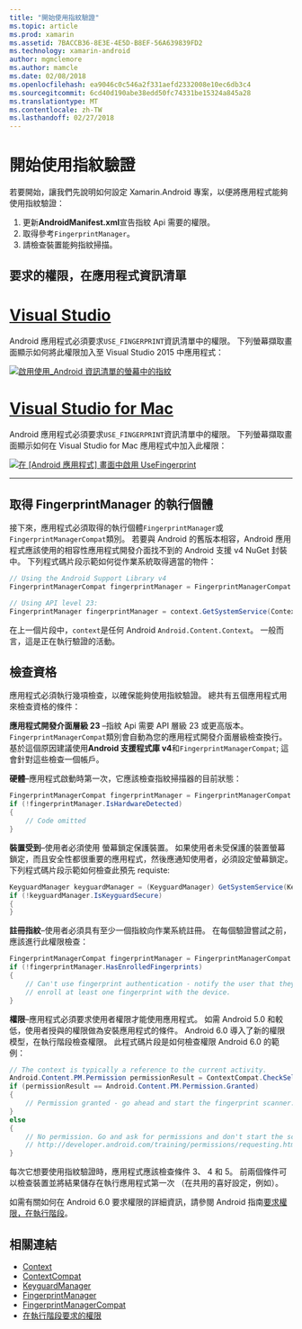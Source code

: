 ```yaml
---
title: "開始使用指紋驗證"
ms.topic: article
ms.prod: xamarin
ms.assetid: 7BACCB36-8E3E-4E5D-B8EF-56A639839FD2
ms.technology: xamarin-android
author: mgmclemore
ms.author: mamcle
ms.date: 02/08/2018
ms.openlocfilehash: ea9046c0c546a2f331aefd2332008e10ec6db3c4
ms.sourcegitcommit: 6cd40d190abe38edd50fc74331be15324a845a28
ms.translationtype: MT
ms.contentlocale: zh-TW
ms.lasthandoff: 02/27/2018
---
```

# <a name="getting-started-with-fingerprint-authentication"></a>開始使用指紋驗證

若要開始，讓我們先說明如何設定 Xamarin.Android 專案，以便將應用程式能夠使用指紋驗證：

1. 更新**AndroidManifest.xml**宣告指紋 Api 需要的權限。
2. 取得參考`FingerprintManager`。
3. 請檢查裝置能夠指紋掃描。

## <a name="requesting-permissions-in-the-application-manifest"></a>要求的權限，在應用程式資訊清單

# <a name="visual-studiotabvswin"></a>[Visual Studio](#tab/vswin)

Android 應用程式必須要求`USE_FINGERPRINT`資訊清單中的權限。 下列螢幕擷取畫面顯示如何將此權限加入至 Visual Studio 2015 中應用程式：

[![啟用使用\_Android 資訊清單的螢幕中的指紋](get-started-images/fingerprint-01-vs.png)](get-started-images/fingerprint-01-vs.png) 

# <a name="visual-studio-for-mactabvsmac"></a>[Visual Studio for Mac](#tab/vsmac)

Android 應用程式必須要求`USE_FINGERPRINT`資訊清單中的權限。 下列螢幕擷取畫面顯示如何在 Visual Studio for Mac 應用程式中加入此權限：

[![在 [Android 應用程式] 畫面中啟用 UseFingerprint](get-started-images/fingerprint-01-xs.png)](get-started-images/fingerprint-01-xs.png) 

-----

## <a name="getting-an-instance-of-the-fingerprintmanager"></a>取得 FingerprintManager 的執行個體

接下來，應用程式必須取得的執行個體`FingerprintManager`或`FingerprintManagerCompat`類別。 若要與 Android 的舊版本相容，Android 應用程式應該使用的相容性應用程式開發介面找不到的 Android 支援 v4 NuGet 封裝中。 下列程式碼片段示範如何從作業系統取得適當的物件： 

```csharp
// Using the Android Support Library v4
FingerprintManagerCompat fingerprintManager = FingerprintManagerCompat.From(context);

// Using API level 23:
FingerprintManager fingerprintManager = context.GetSystemService(Context.FingerprintService) as FingerprintManager;
```  

在上一個片段中，`context`是任何 Android `Android.Content.Context`。 一般而言，這是正在執行驗證的活動。

## <a name="checking-for-eligibility"></a>檢查資格

應用程式必須執行幾項檢查，以確保能夠使用指紋驗證。 總共有五個應用程式用來檢查資格的條件：  
 

**應用程式開發介面層級 23** &ndash;指紋 Api 需要 API 層級 23 或更高版本。 `FingerprintManagerCompat`類別會自動為您的應用程式開發介面層級檢查換行。 基於這個原因建議使用**Android 支援程式庫 v4**和`FingerprintManagerCompat`; 這會針對這些檢查一個帳戶。

**硬體**&ndash;應用程式啟動時第一次，它應該檢查指紋掃描器的目前狀態：

```csharp
FingerprintManagerCompat fingerprintManager = FingerprintManagerCompat.From(context);
if (!fingerprintManager.IsHardwareDetected)
{
    // Code omitted
}
```
    
**裝置受到**&ndash;使用者必須使用 螢幕鎖定保護裝置。 如果使用者未受保護的裝置螢幕鎖定，而且安全性都很重要的應用程式，然後應通知使用者，必須設定螢幕鎖定。 下列程式碼片段示範如何檢查此預先 requiste:

```csharp
KeyguardManager keyguardManager = (KeyguardManager) GetSystemService(KeyguardService);
if (!keyguardManager.IsKeyguardSecure)
{
}
```

**註冊指紋**&ndash;使用者必須具有至少一個指紋向作業系統註冊。 在每個驗證嘗試之前，應該進行此權限檢查：

```csharp
FingerprintManagerCompat fingerprintManager = FingerprintManagerCompat.From(context);
if (!fingerprintManager.HasEnrolledFingerprints)
{
    // Can't use fingerprint authentication - notify the user that they need to
    // enroll at least one fingerprint with the device.
}
```

**權限**&ndash;應用程式必須要求使用者權限才能使用應用程式。 如需 Android 5.0 和較低，使用者授與的權限做為安裝應用程式的條件。 Android 6.0 導入了新的權限模型，在執行階段檢查權限。 此程式碼片段是如何檢查權限 Android 6.0 的範例：

```csharp
// The context is typically a reference to the current activity.
Android.Content.PM.Permission permissionResult = ContextCompat.CheckSelfPermission(context, Manifest.Permission.UseFingerprint);
if (permissionResult == Android.Content.PM.Permission.Granted)
{
    // Permission granted - go ahead and start the fingerprint scanner.
}
else
{
    // No permission. Go and ask for permissions and don't start the scanner. See
    // http://developer.android.com/training/permissions/requesting.html
}
```

每次它想要使用指紋驗證時，應用程式應該檢查條件 3、 4 和 5。 前兩個條件可以檢查裝置並將結果儲存在執行應用程式第一次 （在共用的喜好設定，例如）。

如需有關如何在 Android 6.0 要求權限的詳細資訊，請參閱 Android 指南[要求權限，在執行階段](http://developer.android.com/training/permissions/requesting.html)。



## <a name="related-links"></a>相關連結

- [Context](https://developer.xamarin.com/api/type/Android.Content.Context/)
- [ContextCompat](https://developer.xamarin.com/api/type/Android.Support.V4.Content.ContextCompat/)
- [KeyguardManager](https://developer.xamarin.com/api/type/Android.App.KeyguardManager/)
- [FingerprintManager](http://developer.android.com/reference/android/hardware/fingerprint/FingerprintManager.html)
- [FingerprintManagerCompat](http://developer.android.com/reference/android/support/v4/hardware/fingerprint/FingerprintManagerCompat.html)
- [在執行階段要求的權限](http://developer.android.com/training/permissions/requesting.html)
